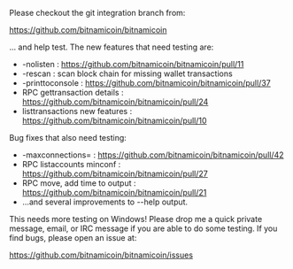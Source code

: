 Please checkout the git integration branch from:

https://github.com/bitnamicoin/bitnamicoin

... and help test.  The new features that need testing are:

* -nolisten : https://github.com/bitnamicoin/bitnamicoin/pull/11
* -rescan : scan block chain for missing wallet transactions
* -printtoconsole : https://github.com/bitnamicoin/bitnamicoin/pull/37
* RPC gettransaction details : https://github.com/bitnamicoin/bitnamicoin/pull/24
* listtransactions new features : https://github.com/bitnamicoin/bitnamicoin/pull/10

Bug fixes that also need testing:

* -maxconnections= : https://github.com/bitnamicoin/bitnamicoin/pull/42
* RPC listaccounts minconf : https://github.com/bitnamicoin/bitnamicoin/pull/27
* RPC move, add time to output : https://github.com/bitnamicoin/bitnamicoin/pull/21
* ...and several improvements to --help output.

This needs more testing on Windows!  Please drop me a quick private message, email, or IRC message if you are able to do some testing.  If you find bugs, please open an issue at:

https://github.com/bitnamicoin/bitnamicoin/issues
